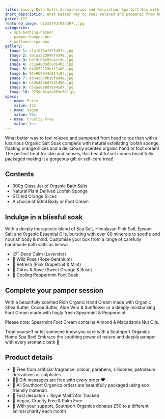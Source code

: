 ```yaml
---
title: Luxury Bath Salts Aromatherapy and Relaxation Spa Gift Box with Loofah & Hand Cream
short_description: What better way to feel relaxed and pampered from head to toe than with a luxurious Organic Salt ...
price: £22
featured_image: c1a18f9af025d67c.jpg
categories:
  - spa-bathing-hamper
  - pamper-hamper-her
  - wellness-spa-box
gallery:
  Image 1: c1a18f9af025d67c.jpg
  Image 2: de1aa223949fe598.jpg
  Image 3: bb19c06e95e4cc9c.jpg
  Image 4: cc1a48d3d56d64b5.jpg
  Image 5: 948872233bff7a88.jpg
  Image 6: 9fe869944e814c9f.jpg
  Image 7: eb4acc70b10f899e.jpg
  Image 8: b49b442bd7461d56.jpg
  Image 9: d5aae6a0d78045d7.jpg
  Image 10: 975de8cada889e30.jpg
specs:
  - name: Price
    value: £22
  - name: Vegan
    value: Yes
  - name: Cruelty Free
    value: Yes
---
```


What better way to feel relaxed and pampered from head to toe than with a luxurious Organic Salt Soak complete with natural exfoliating loofah sponge, floating orange slices and a deliciously scented organic hand or foot cream! The perfect treat for skin and senses, this beautiful set comes beautifully packaged making it a gorgeous gift or self-care treat! 

## Contents

- 300g Glass Jar of Organic Bath Salts
- Natural Plant Derived Loofah Sponge
- 5 Dried Orange Slices
- A choice of 50ml Body or Foot Cream

## Indulge in a blissful soak

With a deeply therapeutic blend of Sea Salt, Himalayan Pink Salt, Epsom Salt and Organic Essential Oils, bursting with over 80 minerals to soothe and nourish body & mind. Customise your box from a range of carefully handmade bath salts as below:

* 😴 Deep Calm (Lavender)
* 🌹 Wild Rose (Rose Geranium)
* 🌿 Refresh (Pink Grapefruit & Mint)
* 🍊 Citrus & Rose (Sweet Orange & Rose)
* 🧊 Cooling Peppermint Foot Soak 

## Complete your pamper session

With a beautifully scented Rich Organic Hand Cream made with Organic Shea Butter, Cocoa Butter, Aloe Vera & Sunflower or a deeply moisturising Foot Cream made with tingly fresh Spearmint & Peppermint.

Please note: Spearmint Foot Cream contains Almond & Macadamia Nut Oils. 

Treat yourself or let someone know you care with a Southport Organics Home Spa Box! Embrace the soothing power of nature and deeply pamper with every aromatic bath 🛁

## Product details

* 🍊 Free from artificial fragrance, colour, parabens, sillicones, petroleum derivatives or sulphates.
* ✍🏼 Gift messages are free with every order ❤️
* 🌿 All Southport Organics orders are beautifully packaged using eco friendly materials
* 📮 Fast despatch + Royal Mail 24hr Tracked
* 🐰 Vegan, Cruelty Free & Palm Free
* 🐾 With your support, Southport Organics donates £50 to a different animal charity each month